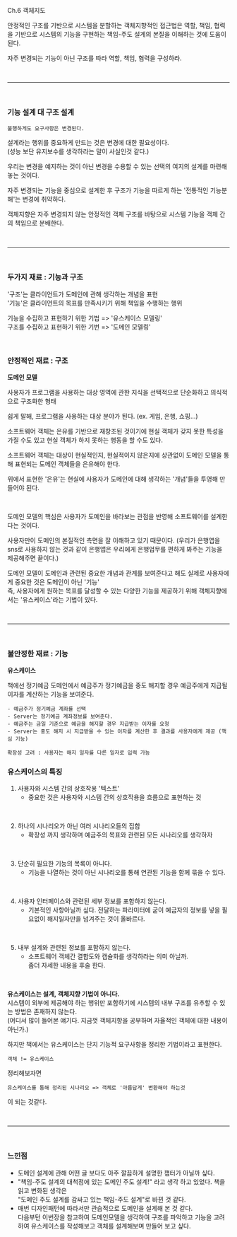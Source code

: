 Ch.6 객체지도

안정적인 구조를 기반으로 시스템을 분할하는 객체지향적인 접근법은 역할, 책임, 협력을 기반으로 시스템의 기능을 구현하는 책임-주도 설계의 본질을 이해하는 것에 도움이 된다.

자주 변경되는 기능이 아닌 구조를 따라 역할, 책임, 협력을 구성하라.

<br>

---

<br>

### 기능 설계 대 구조 설계

```
불행하게도 요구사항은 변경된다.
```

설계라는 행위를 중요하게 만드는 것은 변경에 대한 필요성이다.  
(성능 보단 유지보수를 생각하라는 말이 사실인것 같다.)

우리는 변경을 예지하는 것이 아닌 변경을 수용할 수 있는 선택의 여지의 설계를 마련해 놓는 것이다.

자주 변경되는 기능을 중심으로 설계한 후 구조가 기능을 따르게 하는 '전통적인 기능분해'는 변경에 취약하다.  

객체지향은 자주 변경되지 않는 안정적인 객체 구조를 바탕으로 시스템 기능을 객체 간의 책임으로 분배한다.

<br>

---

<br>

### 두가지 재료 : 기능과 구조

'구조'는 클라이언트가 도메인에 관해 생각하는 개념을 표현  
'기능'은 클라이언트의 목표를 만족시키기 위해 책임을 수행하는 행위

기능을 수집하고 표현하기 위한 기법 => '유스케이스 모델링'  
구조를 수집하고 표현하기 위한 기번 => '도메인 모델링'

<br>

### 안정적인 재료 : 구조

<strong>도메인 모델</strong>

사용자가 프로그램을 사용하는 대상 영역에 관한 지식을 선택적으로 단순화하고 의식적으로 구조화한 형태

쉽게 말해, 프로그램을 사용하는 대상 분야가 된다. (ex. 게임, 은행, 쇼핑...)

소프트웨어 객체는 은유를 기반으로 재창조된 것이기에 현실 객체가 갖지 못한 특성을 가질 수도 있고 현실 객체가 하지 못하는 행동을 할 수도 있다.

소프트웨어 객체는 대상이 현실적인지, 현실적이지 않은지에 상관없이 도메인 모델을 통해 표현되는 도메인 객체들을 은유해야 한다.

위에서 표현한 '은유'는 현실에 사용자가 도메인에 대해 생각하는 '개념'들을 투영해 만들어야 된다.

<br>

도메인 모델의 핵심은 사용자가 도메인을 바라보는 관점을 반영해 소프트웨어를 설계한다는 것이다.  

사용자만이 도메인의 본질적인 측면을 잘 이해하고 있기 때문이다.
(우리가 은행앱을 sns로 사용하지 않는 것과 같이 은행앱은 우리에게 은행업무를 편하게 봐주는 기능을 제공해주면 끝이다.)

도메인 모델이 도메인과 관련된 중요한 개념과 관계를 보여준다고 해도 실제로 사용자에게 중요한 것은 도메인이 아닌 '기능'  
즉, 사용자에게 원하는 목표를 달성할 수 있는 다양한 기능을 제공하기 위해 객체지향에서는 '유스케이스'라는 기법이 있다.

<br>

---

<br>

### 불안정한 재료 : 기능

<strong>유스케이스</strong>

책에선 정기예금 도메인에서 예금주가 정기예금을 중도 해지할 경우 예금주에게 지급될 이자를 계산하는 기능을 보여준다.
```
- 예금주가 정기예금 계좌를 선택
- Server는 정기예금 계좌정보를 보여준다.
- 예금주는 금일 기준으로 예금을 해지할 경우 지급받는 이자를 요청
- Server는 중도 해지 시 지급받을 수 있는 이자를 계산한 후 결과를 사용자에게 제공 (핵심 기능)

확장성 고려 : 사용자는 해지 일자를 다른 일자로 입력 가능
```

### 유스케이스의 특징
1. 사용자와 시스템 간의 상호작용 '텍스트'
    - 중요한 것은 사용자와 시스템 간의 상호작용을 흐름으로 표현하는 것  
<br>

2. 하나의 시나리오가 아닌 여러 시나리오들의 집합
    - 확장성 까지 생각하며 예금주의 목표와 관련된 모든 시나리오를 생각하자  
<br>

3. 단순히 필요한 기능의 목록이 아니다.
    - 기능을 나열하는 것이 아닌 시나리오를 통해 연관된 기능을 함께 묶을 수 있다.  
<br>

4. 사용자 인터페이스와 관련된 세부 정보를 포함하지 않는다.
    - 기본적인 사항아닐까 싶다. 전달하는 파라미터에 굳이 예금자의 정보를 넣을 필요없이 해지일자만을 넘겨주는 것이 올바르다.  
<br>

5. 내부 설계와 관련된 정보를 포함하지 않는다.
    - 소프트웨어 객체간 결합도와 캡슐화를 생각하라는 의미 아닐까.  
     좀더 자세한 내용을 후술 한다.  
<br>

<strong>유스케이스는 설계, 객체지향 기법이 아니다.</strong>  
시스템이 외부에 제공해야 하는 행위만 포함하기에 시스템의 내부 구조를 유추할 수 있는 방법은 존재하지 않는다.  
(어디서 많이 들어본 얘기다. 지금껏 객체지향을 공부하며 자율적인 객체에 대한 내용이 아닌가.)

하지만 책에서는 유스케이스는 단지 기능적 요구사항을 정리한 기법이라고 표현한다.  

```
객체 != 유스케이스
```

정리해보자면  

```
유스케이스를 통해 정리된 시나리오 => 객체로 '아름답게' 변환해야 하는것 
```
이 되는 것같다.

<br>

---

<br>

### 느낀점

- 도메인 설계에 관해 어떤 글 보다도 아주 깔끔하게 설명한 챕터가 아닐까 싶다.
- "책임-주도 설계의 대척점에 있는 도메인 주도 설계!" 라고 생각 하고 있었다. 책을 읽고 변화된 생각은  
"도메인 주도 설계를 감싸고 있는 책임-주도 설계"로 바뀐 것 같다.  
- 매번 디자인패턴에 따라서만 관습적으로 도메인을 설계해 본 것 같다.  
다음부턴 이번장을 참고하여 도메인모델을 생각하여 구조를 파악하고 기능을 고려하여 유스케이스를 작성해보고 객체를 설계해보며 만들어 보고 싶다.